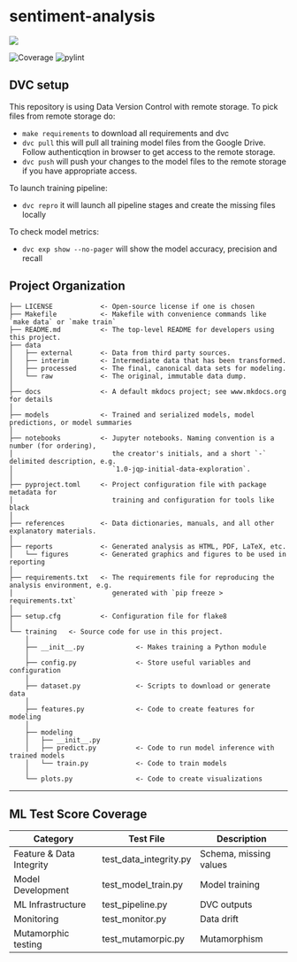 # sentiment-analysis
<a target="_blank" href="https://cookiecutter-data-science.drivendata.org/">
    <img src="https://img.shields.io/badge/CCDS-Project%20template-328F97?logo=cookiecutter" />
</a>

![Coverage](https://codecov.io/gh/remla25-team2/model-training/branch/main/graph/badge.svg)
![pylint]()


## DVC setup
This repository is using Data Version Control with remote storage. To pick files from remote storage do:

- ```make requirements``` to download all requirements and dvc
-  ```dvc pull``` this will pull all training model files from the Google Drive. Follow authenticqtion in browser to get access to the remote storage.
-  ```dvc push``` will push your changes to the model files to the remote storage if you have appropriate access.

To launch training pipeline:
- ```dvc repro``` it will launch all pipeline stages and create the missing files locally

To check model metrics:
- ```dvc exp show --no-pager``` will show the model accuracy, precision and recall

## Project Organization

```
├── LICENSE            <- Open-source license if one is chosen
├── Makefile           <- Makefile with convenience commands like `make data` or `make train`
├── README.md          <- The top-level README for developers using this project.
├── data
│   ├── external       <- Data from third party sources.
│   ├── interim        <- Intermediate data that has been transformed.
│   ├── processed      <- The final, canonical data sets for modeling.
│   └── raw            <- The original, immutable data dump.
│
├── docs               <- A default mkdocs project; see www.mkdocs.org for details
│
├── models             <- Trained and serialized models, model predictions, or model summaries
│
├── notebooks          <- Jupyter notebooks. Naming convention is a number (for ordering),
│                         the creator's initials, and a short `-` delimited description, e.g.
│                         `1.0-jqp-initial-data-exploration`.
│
├── pyproject.toml     <- Project configuration file with package metadata for 
│                         training and configuration for tools like black
│
├── references         <- Data dictionaries, manuals, and all other explanatory materials.
│
├── reports            <- Generated analysis as HTML, PDF, LaTeX, etc.
│   └── figures        <- Generated graphics and figures to be used in reporting
│
├── requirements.txt   <- The requirements file for reproducing the analysis environment, e.g.
│                         generated with `pip freeze > requirements.txt`
│
├── setup.cfg          <- Configuration file for flake8
│
└── training   <- Source code for use in this project.
    │
    ├── __init__.py             <- Makes training a Python module
    │
    ├── config.py               <- Store useful variables and configuration
    │
    ├── dataset.py              <- Scripts to download or generate data
    │
    ├── features.py             <- Code to create features for modeling
    │
    ├── modeling                
    │   ├── __init__.py 
    │   ├── predict.py          <- Code to run model inference with trained models          
    │   └── train.py            <- Code to train models
    │
    └── plots.py                <- Code to create visualizations
```

--------

## ML Test Score Coverage

| Category                | Test File                | Description                                 |
|-------------------------|-------------------------|---------------------------------------------|
| Feature & Data Integrity| test_data_integrity.py   | Schema, missing values          |
| Model Development       | test_model_train.py      | Model training           |
| ML Infrastructure       | test_pipeline.py         | DVC outputs            |
| Monitoring              | test_monitor.py          | Data drift               |
| Mutamorphic testing     | test_mutamorpic.py       | Mutamorphism             |
